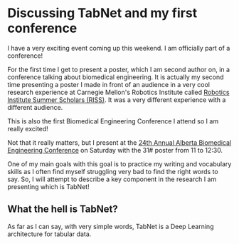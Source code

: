 # Discussing TabNet and my first conference

I have a very exciting event coming up this weekend. I am officially part of a conference! 

For the first time I get to present a poster, which I am second author on, in a conference talking about biomedical engineering. It is actually
my second time presenting a poster I made in front of an audience in a very cool research experience at Carnegie Mellon's Robotics Institute
called [Robotics Institute Summer Scholars (RISS)](https://riss.ri.cmu.edu/). It was a very different experience with a different audience. 

This is also the first Biomedical Engineering Conference I attend so I am really excited! 

Not that it really matters, but I present at the [24th Annual Alberta Biomedical Engineering Conference](https://schulich.ucalgary.ca/biomedical/news-events/annual-alberta-biomedical-engineering-conference) on Saturday with the 31# poster from 
11 to 12:30. 

One of my main goals with this goal is to practice my writing and vocabulary skills as I often find myself struggling very bad to find
the right words to say. So, I will attempt to describe a key component in the research I am presenting which is TabNet! 

## What the hell is TabNet? 

As far as I can say, with very simple words, TabNet is a Deep Learning architecture for tabular data. 
